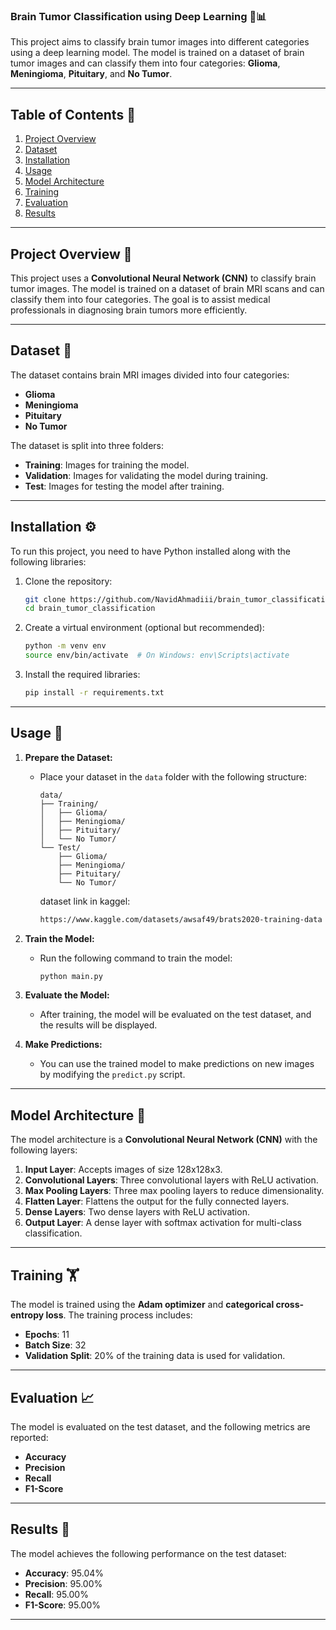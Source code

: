 ### **Brain Tumor Classification using Deep Learning** 🧠📊

This project aims to classify brain tumor images into different categories using a deep learning model. The model is trained on a dataset of brain tumor images and can classify them into four categories: **Glioma**, **Meningioma**, **Pituitary**, and **No Tumor**.

---

## **Table of Contents** 📑
1. [Project Overview](#project-overview)
2. [Dataset](#dataset)
3. [Installation](#installation)
4. [Usage](#usage)
5. [Model Architecture](#model-architecture)
6. [Training](#training)
7. [Evaluation](#evaluation)
8. [Results](#results)

---

## **Project Overview** 🌟
This project uses a **Convolutional Neural Network (CNN)** to classify brain tumor images. The model is trained on a dataset of brain MRI scans and can classify them into four categories. The goal is to assist medical professionals in diagnosing brain tumors more efficiently.

---

## **Dataset** 📂
The dataset contains brain MRI images divided into four categories:
- **Glioma**
- **Meningioma**
- **Pituitary**
- **No Tumor**

The dataset is split into three folders:
- **Training**: Images for training the model.
- **Validation**: Images for validating the model during training.
- **Test**: Images for testing the model after training.

---

## **Installation** ⚙️
To run this project, you need to have Python installed along with the following libraries:

1. Clone the repository:
   ```bash
   git clone https://github.com/NavidAhmadiii/brain_tumor_classification.git
   cd brain_tumor_classification
   ```

2. Create a virtual environment (optional but recommended):
   ```bash
   python -m venv env
   source env/bin/activate  # On Windows: env\Scripts\activate
   ```

3. Install the required libraries:
   ```bash
   pip install -r requirements.txt
   ```

---

## **Usage** 🚀
1. **Prepare the Dataset:**
   - Place your dataset in the `data` folder with the following structure:
     ```
     data/
     ├── Training/
     │   ├── Glioma/
     │   ├── Meningioma/
     │   ├── Pituitary/
     │   └── No Tumor/
     └── Test/
         ├── Glioma/
         ├── Meningioma/
         ├── Pituitary/
         └── No Tumor/
     ```
     
     dataset link in kaggel:
     ```bash
     https://www.kaggle.com/datasets/awsaf49/brats2020-training-data
     ```

2. **Train the Model:**
   - Run the following command to train the model:
     ```bash
     python main.py
     ```

3. **Evaluate the Model:**
   - After training, the model will be evaluated on the test dataset, and the results will be displayed.

4. **Make Predictions:**
   - You can use the trained model to make predictions on new images by modifying the `predict.py` script.

---

## **Model Architecture** 🧠
The model architecture is a **Convolutional Neural Network (CNN)** with the following layers:
1. **Input Layer**: Accepts images of size 128x128x3.
2. **Convolutional Layers**: Three convolutional layers with ReLU activation.
3. **Max Pooling Layers**: Three max pooling layers to reduce dimensionality.
4. **Flatten Layer**: Flattens the output for the fully connected layers.
5. **Dense Layers**: Two dense layers with ReLU activation.
6. **Output Layer**: A dense layer with softmax activation for multi-class classification.

---

## **Training** 🏋️
The model is trained using the **Adam optimizer** and **categorical cross-entropy loss**. The training process includes:
- **Epochs**: 11
- **Batch Size**: 32
- **Validation Split**: 20% of the training data is used for validation.

---

## **Evaluation** 📈
The model is evaluated on the test dataset, and the following metrics are reported:
- **Accuracy**
- **Precision**
- **Recall**
- **F1-Score**

---

## **Results** 🎯
The model achieves the following performance on the test dataset:
- **Accuracy**: 95.04%
- **Precision**: 95.00%
- **Recall**: 95.00%
- **F1-Score**: 95.00%

---
